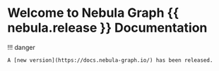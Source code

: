 # Welcome to Nebula Graph {{ nebula.release }} Documentation

!!! danger 

    A [new version](https://docs.nebula-graph.io/) has been released.


